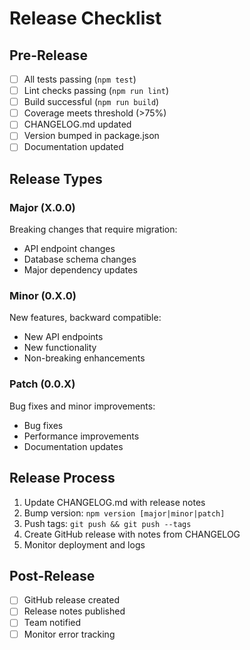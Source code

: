 # Release Checklist

## Pre-Release

- [ ] All tests passing (`npm test`)
- [ ] Lint checks passing (`npm run lint`)
- [ ] Build successful (`npm run build`)
- [ ] Coverage meets threshold (>75%)
- [ ] CHANGELOG.md updated
- [ ] Version bumped in package.json
- [ ] Documentation updated

## Release Types

### Major (X.0.0)
Breaking changes that require migration:
- API endpoint changes
- Database schema changes
- Major dependency updates

### Minor (0.X.0)
New features, backward compatible:
- New API endpoints
- New functionality
- Non-breaking enhancements

### Patch (0.0.X)
Bug fixes and minor improvements:
- Bug fixes
- Performance improvements
- Documentation updates

## Release Process

1. Update CHANGELOG.md with release notes
2. Bump version: `npm version [major|minor|patch]`
3. Push tags: `git push && git push --tags`
4. Create GitHub release with notes from CHANGELOG
5. Monitor deployment and logs

## Post-Release

- [ ] GitHub release created
- [ ] Release notes published
- [ ] Team notified
- [ ] Monitor error tracking
